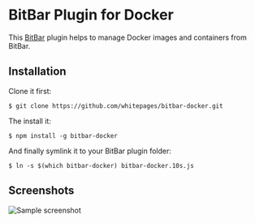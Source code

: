 # BitBar Plugin for Docker #

This [BitBar](https://github.com/matryer/bitbar) plugin helps to manage Docker images and containers from BitBar.

## Installation ##

Clone it first:

    $ git clone https://github.com/whitepages/bitbar-docker.git
    
The install it:

    $ npm install -g bitbar-docker
    
And finally symlink it to your BitBar plugin folder:

    $ ln -s $(which bitbar-docker) bitbar-docker.10s.js

## Screenshots ##

![Sample screenshot](https://github.com/whitepages/bitbar-docker/wiki/images/sample00.png)
